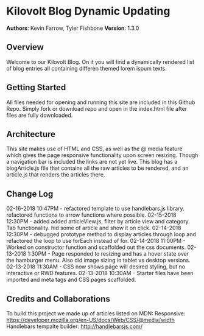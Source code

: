 # Kilovolt Blog Dynamic Updating
**Authors**: Kevin Farrow, Tyler Fishbone
**Version**: 1.3.0
## Overview
Welcome to our Kilovolt Blog. On it you will find a dynamically rendered list of blog entries all containing differen themed lorem ispum texts.
## Getting Started
All files needed for opening and running this site are included in this Github Repo. Simply fork or download repo and open in the index.html file after files are fully downloaded. 
## Architecture
This site makes use of HTML and CSS, as well as the @ media feature which gives the page responsive functionality upon screen resizing.
Though a navigation bar is included the links are not yet live.
This blog has a blogArticle.js file that contains all the raw articles to be rendered, and an article.js that renders the articles there.
## Change Log
02-16-2018 10:47PM - refactored template to use handlebars.js library. refactored functions to arrow functions where possible.
02-15-2018 12:30PM - added added articleView.js, filter by article view and category. Tab functionality. hid some of article and show it on click.
02-14-2018 12:30PM - debugged prototype method to display articles through loop and refactored the loop to use forEach instead of for.
02-14-2018 11:00PM - Worked on constructor function and scaffolded out the css documents.
02-13-2018 1:30PM - Page responded to resizing and has a hover state over the hamburger menu. Also did image sizing in tablet vs desktop versions.
02-13-2018 11:30AM - CSS now shows page will desired styling, but no interactive or RWD features.
02-13-2018 10:30AM - Starter files have been imported and meta tags and CSS pages scaffolded.
## Credits and Collaborations
To build this project we made up of articles listed on MDN:
Responsive: https://developer.mozilla.org/en-US/docs/Web/CSS/@media/width
Handlebars tempalte builder: http://handlebarsjs.com/
